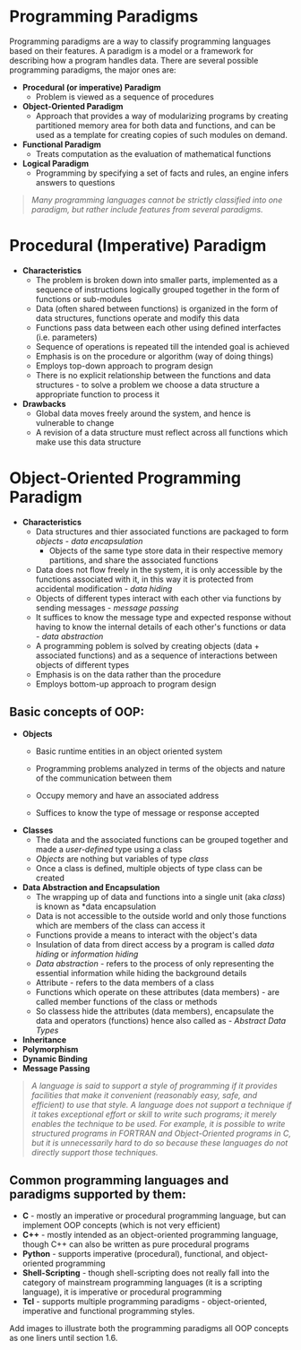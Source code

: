 # Programming Paradigms
Programming paradigms are a way to classify programming languages based on their features. A paradigm is a model or a framework for describing how a program handles data. There are several possible programming paradigms, the major ones are:

* **Procedural (or imperative) Paradigm**
  * Problem is viewed as a sequence of procedures
* **Object-Oriented Paradigm**
  * Approach that provides a way of modularizing programs by creating partitioned memory area for both data and functions, and can be used as a template for creating copies of such modules on demand.
* **Functional Paradigm**
  * Treats computation as the evaluation of mathematical functions 
* **Logical Paradigm**
  * Programming by specifying a set of facts and rules, an engine infers answers to questions

> *Many programming languages cannot be strictly classified into one paradigm, but rather include features from several paradigms.*

# Procedural (Imperative) Paradigm
* **Characteristics**
  * The problem is broken down into smaller parts, implemented as a sequence of instructions logically grouped together in the form of functions or sub-modules
  * Data (often shared between functions) is organized in the form of data structures, functions operate and modify this data
  * Functions pass data between each other using defined interfactes (i.e. parameters)
  * Sequence of operations is repeated till the intended goal is achieved
  * Emphasis is on the procedure or algorithm (way of doing things)
  * Employs top-down approach to program design
  * There is no explicit relationship between the functions and data structures - to solve a problem we choose a data structure a appropriate function to process it
* **Drawbacks**
  * Global data moves freely around the system, and hence is vulnerable to change
  * A revision of a data structure must reflect across all functions which make use this data structure

# Object-Oriented Programming Paradigm
* **Characteristics**
  * Data structures and thier associated functions are packaged to form *objects* - *data encapsulation*
    * Objects of the same type store data in their respective memory partitions, and share the associated functions
  * Data does not flow freely in the system, it is only accessible by the functions associated with it, in this way it is protected from accidental modification - *data hiding*
  * Objects of different types interact with each other via functions by sending messages - *message passing*
  * It suffices to know the message type and expected response without having to know the internal details of each other's functions or data - *data abstraction*
  * A programming poblem is solved by creating objects (data + associated functions) and as a sequence of interactions between objects of different types
  * Emphasis is on the data rather than the procedure
  * Employs bottom-up approach to program design

  
## Basic concepts of OOP:
* **Objects**
  * Basic runtime entities in an object oriented system
  * Programming problems analyzed in terms of the objects and nature of the communication between them
  * Occupy memory and have an associated address

  * Suffices to know the type of message or response accepted
* **Classes**
  * The data and the associated functions can be grouped together and made a *user-defined* type using a class
  * *Objects* are nothing but variables of type *class*
  * Once a class is defined, multiple objects of type class can be created
* **Data Abstraction and Encapsulation**
  * The wrapping up of data and functions into a single unit (aka *class*) is known as *data encapsulation
  * Data is not accessible to the outside world and only those functions which are members of the class can access it
  * Functions provide a means to interact with the object's data 
  * Insulation of data from direct access by a program is called *data hiding* or *information hiding*
  * *Data abstraction* - refers to the process of only representing the essential information while hiding the background details
  * Attribute - refers to the data members of a class
  * Functions which operate on these attributes (data members) - are called member functions of the class or methods
  * So classess hide the attributes (data members), encapsulate the data and operators (functions) hence also called as - *Abstract Data Types*
* **Inheritance**
* **Polymorphism**
* **Dynamic Binding**
* **Message Passing**



> *A language is said to support a style of programming if it provides facilities that make it convenient (reasonably easy, safe, and efficient) to use that style. A language does not support a technique if it takes exceptional effort or skill to write such programs; it merely enables the technique to be used. For example, it is possible to write structured programs in FORTRAN and Object-Oriented programs in C, but it is unnecessarily hard to do so because these languages do not directly support those techniques.*

## Common programming languages and paradigms supported by them:

* **C** - mostly an imperative or procedural programming language, but can implement OOP concepts (which is not very efficient)
* **C++** - mostly intended as an object-oriented programming language, though C++ can also be written as pure procedural programs
* **Python** - supports imperative (procedural), functional, and object-oriented programming
* **Shell-Scripting** - though shell-scripting does not really fall into the category of mainstream programming languages (it is a scripting language), it is imperative or procedural programming
* **Tcl** - supports multiple programming paradigms - object-oriented, imperative and functional programming styles.

Add images to illustrate both the programming paradigms
all OOP concepts as one liners until section 1.6.
